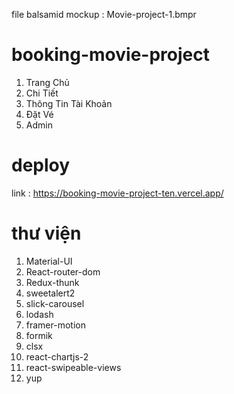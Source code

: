 file balsamid mockup : Movie-project-1.bmpr

# booking-movie-project
1. Trang Chủ
2. Chi Tiết 
3. Thông Tin Tài Khoản
4. Đặt Vé 
5. Admin 
# deploy
link : https://booking-movie-project-ten.vercel.app/
# thư viện 
1. Material-UI
2. React-router-dom
3. Redux-thunk
4. sweetalert2
5. slick-carousel
6. lodash
7. framer-motion
8. formik
9. clsx
10. react-chartjs-2
11. react-swipeable-views
12. yup
